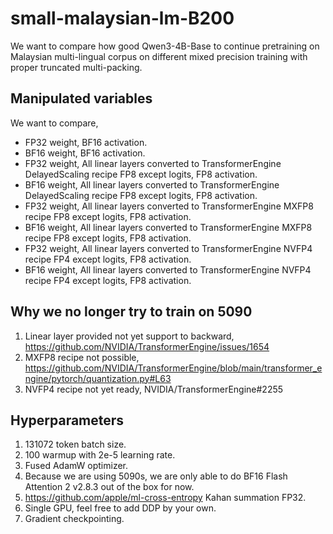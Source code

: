 # small-malaysian-lm-B200

We want to compare how good Qwen3-4B-Base to continue pretraining on Malaysian multi-lingual corpus on different mixed precision training with proper truncated multi-packing.

## Manipulated variables

We want to compare,

- FP32 weight, BF16 activation.
- BF16 weight, BF16 activation.
- FP32 weight, All linear layers converted to TransformerEngine DelayedScaling recipe FP8 except logits, FP8 activation.
- BF16 weight, All linear layers converted to TransformerEngine DelayedScaling recipe FP8 except logits, FP8 activation.
- FP32 weight, All linear layers converted to TransformerEngine MXFP8 recipe FP8 except logits, FP8 activation.
- BF16 weight, All linear layers converted to TransformerEngine MXFP8 recipe FP8 except logits, FP8 activation.
- FP32 weight, All linear layers converted to TransformerEngine NVFP4 recipe FP4 except logits, FP8 activation.
- BF16 weight, All linear layers converted to TransformerEngine NVFP4 recipe FP4 except logits, FP8 activation.

## Why we no longer try to train on 5090

1. Linear layer provided not yet support to backward, https://github.com/NVIDIA/TransformerEngine/issues/1654
2. MXFP8 recipe not possible, https://github.com/NVIDIA/TransformerEngine/blob/main/transformer_engine/pytorch/quantization.py#L63
3. NVFP4 recipe not yet ready, NVIDIA/TransformerEngine#2255

## Hyperparameters

1. 131072 token batch size.
2. 100 warmup with 2e-5 learning rate.
3. Fused AdamW optimizer.
4. Because we are using 5090s, we are only able to do BF16 Flash Attention 2 v2.8.3 out of the box for now.
5. https://github.com/apple/ml-cross-entropy Kahan summation FP32.
6. Single GPU, feel free to add DDP by your own.
7. Gradient checkpointing.